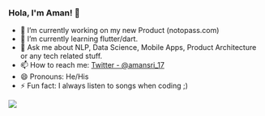 ### Hola, I'm Aman! 👋

- 🔭 I’m currently working on my new Product (notopass.com)
- 🌱 I’m currently learning flutter/dart.
- 💬 Ask me about NLP, Data Science, Mobile Apps, Product Architecture or any tech related stuff.
- 📫 How to reach me: [Twitter - @amansri_17](https://twitter.com/amansri_17)
- 😄 Pronouns: He/His
- ⚡ Fun fact: I always listen to songs when coding ;)

<img src="https://github-readme-stats.vercel.app/api?username=amansrivastava17&&show_icons=true&title_color=ffffff&icon_color=bb2acf&text_color=daf7dc&bg_color=191919">
